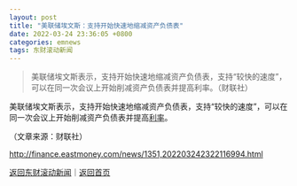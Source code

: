 ```yaml
---
layout: post
title: "美联储埃文斯：支持开始快速地缩减资产负债表"
date: 2022-03-24 23:36:05 +0800
categories: emnews
tags: 东财滚动新闻
---
```

> 美联储埃文斯表示，支持开始快速地缩减资产负债表，支持“较快的速度”，可以在同一次会议上开始削减资产负债表并提高利率。（财联社）

<p>美联储埃文斯表示，支持开始快速地缩减资产负债表，支持“较快的速度”，可以在同一次会议上开始削减资产负债表并提高<span id="Info.344"><a href="http://data.eastmoney.com/cjsj/yhll.html" class="infokey">利率</a></span>。 </p><p class="em_media">（文章来源：财联社）</p>

<http://finance.eastmoney.com/news/1351,202203242322116994.html>

[返回东财滚动新闻](//finews.withounder.com/emnews/)｜[返回首页](//finews.withounder.com/)
